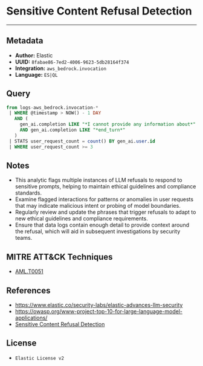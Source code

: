 # Sensitive Content Refusal Detection

---

## Metadata

- **Author:** Elastic
- **UUID:** `8fabae86-7ed2-4006-9623-5db28164f374`
- **Integration:** `aws_bedrock.invocation`
- **Language:** `ES|QL`

## Query

```sql
from logs-aws_bedrock.invocation-*
 | WHERE @timestamp > NOW() - 1 DAY
   AND (
     gen_ai.completion LIKE "*I cannot provide any information about*"
     AND gen_ai.completion LIKE "*end_turn*"
   )
 | STATS user_request_count = count() BY gen_ai.user.id
 | WHERE user_request_count >= 3
```

## Notes

- This analytic flags multiple instances of LLM refusals to respond to sensitive prompts, helping to maintain ethical guidelines and compliance standards.
- Examine flagged interactions for patterns or anomalies in user requests that may indicate malicious intent or probing of model boundaries.
- Regularly review and update the phrases that trigger refusals to adapt to new ethical guidelines and compliance requirements.
- Ensure that data logs contain enough detail to provide context around the refusal, which will aid in subsequent investigations by security teams.
## MITRE ATT&CK Techniques

- [AML.T0051](https://atlas.mitre.org/techniques/AML.T0051)
## References

- https://www.elastic.co/security-labs/elastic-advances-llm-security
- https://owasp.org/www-project-top-10-for-large-language-model-applications/
- [Sensitive Content Refusal Detection](../queries/llm_sensitive_content_refusal_detection.toml)

## License

- `Elastic License v2`
